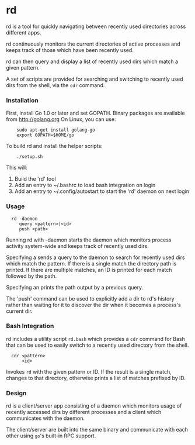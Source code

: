 rd
==

rd is a tool for quickly navigating between recently used directories across different
apps.

rd continuously monitors the current directories of active processes and keeps
track of those which have been recently used.

rd can then query and display a list of recently used dirs which match a given pattern.

A set of scripts are provided for searching and switching to recently used dirs
from the shell, via the `cdr` command.

### Installation

First, install Go 1.0 or later and set GOPATH. Binary packages are available from http://golang.org
On Linux, you can use:

```
	sudo apt-get install golang-go
	export GOPATH=$HOME/go
```

To build rd and install the helper scripts:

```
	./setup.sh
```

This will:
 1. Build the 'rd' tool
 2. Add an entry to ~/.bashrc to load bash integration on login
 3. Add an entry to ~/.config/autostart to start the 'rd' daemon on next login

### Usage

```
  rd -daemon
     query <pattern>|<id>
     push <path>
```

Running rd with -daemon starts the daemon which monitors process activity
system-wide and keeps track of recently used dirs.

Specifying a <pattern> sends a query to the daemon to search for recently used
dirs which match the pattern. If there is a single match the directory path
is printed. If there are multiple matches, an ID is printed for each match
followed by the path.

Specifying an <id> prints the path output by a previous <pattern> query.

The 'push' command can be used to explicitly add a dir to rd's history rather than
waiting for it to discover the dir when it becomes a process's current dir.

### Bash Integration

rd includes a utility script `rd.bash` which provides a `cdr` command for Bash that
can be used to easily switch to a recently used directory from the shell.

```
  cdr <pattern>
      <id>
```

Invokes `rd` with the given pattern or ID. If the result is a single match,
changes to that directory, otherwise prints a list of matches prefixed by ID.

### Design

rd is a client/server app consisting of a daemon which monitors
usage of recently accessed dirs by different processes and a client
which communicates with the daemon.

The client/server are built into the same binary and communicate
with each other using `go`'s built-in RPC support.

